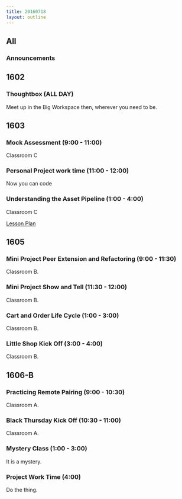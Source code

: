 ```yaml
---
title: 20160718
layout: outline
---
```


## All

### Announcements


## 1602

### Thoughtbox (ALL DAY)

Meet up in the Big Workspace then, wherever you need to be.


## 1603

### Mock Assessment (9:00 - 11:00)

Classroom C

### Personal Project work time (11:00 - 12:00)

Now you can code

### Understanding the Asset Pipeline (1:00 - 4:00)

Classroom C

[Lesson Plan](https://github.com/turingschool/lesson_plans/blob/master/ruby_02-web_applications_with_ruby/intro_to_the_asset_pipeline.markdown)


## 1605

### Mini Project Peer Extension and Refactoring (9:00 - 11:30)

Classroom B.

### Mini Project Show and Tell (11:30 - 12:00)

Classroom B.

### Cart and Order Life Cycle (1:00 - 3:00)

Classroom B.

### Little Shop Kick Off (3:00 - 4:00)

Classroom B.


## 1606-B

### Practicing Remote Pairing (9:00 - 10:30)

Classroom A.

### Black Thursday Kick Off (10:30 - 11:00)

Classroom A.

### Mystery Class (1:00 - 3:00)

It is a mystery.

### Project Work Time (4:00)

Do the thing.

